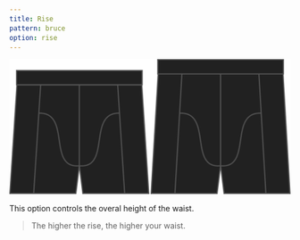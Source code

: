 ```yaml
---
title: Rise
pattern: bruce
option: rise
---
```


![The rise option on Bruce](./rise.svg)

This option controls the overal height of the waist.

> The higher the rise, the higher your waist.